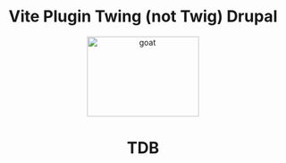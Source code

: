 <div align="center">
<h1>Vite Plugin Twing (not Twig) Drupal</h1>

  <img
    height="143"
    width="200"
    alt="goat"
    src="https://twig.symfony.com/images/logo.png"
  />

# TDB